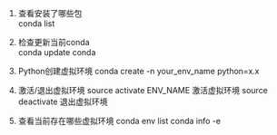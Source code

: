 1. 查看安装了哪些包  
conda list


2. 检查更新当前conda  
conda update conda

3. Python创建虚拟环境
conda create -n your_env_name python=x.x

4. 激活/退出虚拟环境
source activate ENV_NAME 激活虚拟环境
source deactivate 退出虚拟环境

5. 查看当前存在哪些虚拟环境
conda env list 
conda info -e


